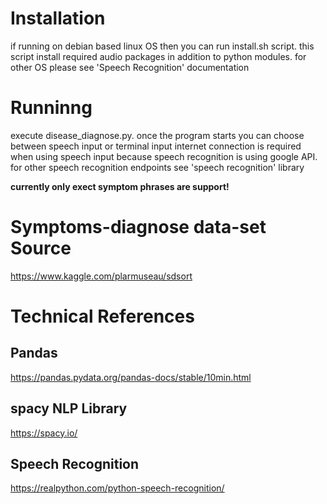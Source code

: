# Installation
if running on debian based linux OS then you can run install.sh script. this script install required audio packages in addition to python modules.
for other OS please see 'Speech Recognition' documentation

# Runninng
execute disease_diagnose.py.
once the program starts you can choose between speech input or terminal input
internet connection is required when using speech input because speech recognition is using google API. for other speech recognition endpoints see 'speech recognition' library

<b> currently only exect symptom phrases are support!</b>

# Symptoms-diagnose data-set Source
https://www.kaggle.com/plarmuseau/sdsort

# Technical References

## Pandas
https://pandas.pydata.org/pandas-docs/stable/10min.html

## spacy NLP Library
https://spacy.io/

## Speech Recognition
https://realpython.com/python-speech-recognition/